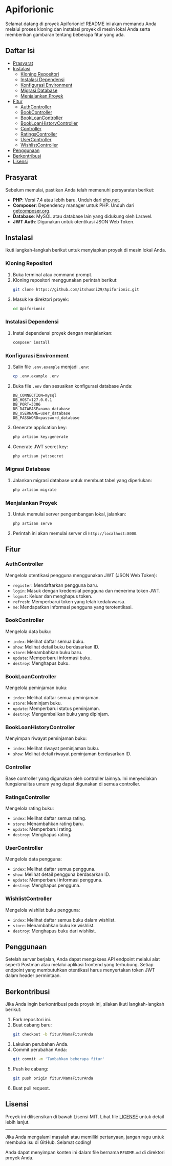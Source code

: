
# Apiforionic

Selamat datang di proyek Apiforionic! README ini akan memandu Anda melalui proses kloning dan instalasi proyek di mesin lokal Anda serta memberikan gambaran tentang beberapa fitur yang ada.

## Daftar Isi

- [Prasyarat](#prasyarat)
- [Instalasi](#instalasi)
  - [Kloning Repositori](#kloning-repositori)
  - [Instalasi Dependensi](#instalasi-dependensi)
  - [Konfigurasi Environment](#konfigurasi-environment)
  - [Migrasi Database](#migrasi-database)
  - [Menjalankan Proyek](#menjalankan-proyek)
- [Fitur](#fitur)
  - [AuthController](#authcontroller)
  - [BookController](#bookcontroller)
  - [BookLoanController](#bookloancontroller)
  - [BookLoanHistoryController](#bookloanhistorycontroller)
  - [Controller](#controller)
  - [RatingsController](#ratingscontroller)
  - [UserController](#usercontroller)
  - [WishlistController](#wishlistcontroller)
- [Penggunaan](#penggunaan)
- [Berkontribusi](#berkontribusi)
- [Lisensi](#lisensi)

## Prasyarat

Sebelum memulai, pastikan Anda telah memenuhi persyaratan berikut:

- **PHP**: Versi 7.4 atau lebih baru. Unduh dari [php.net](https://www.php.net/).
- **Composer**: Dependency manager untuk PHP. Unduh dari [getcomposer.org](https://getcomposer.org/).
- **Database**: MySQL atau database lain yang didukung oleh Laravel.
- **JWT Auth**: Digunakan untuk otentikasi JSON Web Token.

## Instalasi

Ikuti langkah-langkah berikut untuk menyiapkan proyek di mesin lokal Anda.

### Kloning Repositori

1. Buka terminal atau command prompt.
2. Kloning repositori menggunakan perintah berikut:
   ```bash
   git clone https://github.com/itshusni29/Apiforionic.git
   ```
3. Masuk ke direktori proyek:
   ```bash
   cd Apiforionic
   ```

### Instalasi Dependensi

1. Instal dependensi proyek dengan menjalankan:
   ```bash
   composer install
   ```

### Konfigurasi Environment

1. Salin file `.env.example` menjadi `.env`:
   ```bash
   cp .env.example .env
   ```
2. Buka file `.env` dan sesuaikan konfigurasi database Anda:
   ```env
   DB_CONNECTION=mysql
   DB_HOST=127.0.0.1
   DB_PORT=3306
   DB_DATABASE=nama_database
   DB_USERNAME=user_database
   DB_PASSWORD=password_database
   ```
3. Generate application key:
   ```bash
   php artisan key:generate
   ```
4. Generate JWT secret key:
   ```bash
   php artisan jwt:secret
   ```

### Migrasi Database

1. Jalankan migrasi database untuk membuat tabel yang diperlukan:
   ```bash
   php artisan migrate
   ```

### Menjalankan Proyek

1. Untuk memulai server pengembangan lokal, jalankan:
   ```bash
   php artisan serve
   ```
2. Perintah ini akan memulai server di `http://localhost:8000`.

## Fitur

### AuthController

Mengelola otentikasi pengguna menggunakan JWT (JSON Web Token):
- `register`: Mendaftarkan pengguna baru.
- `login`: Masuk dengan kredensial pengguna dan menerima token JWT.
- `logout`: Keluar dan menghapus token.
- `refresh`: Memperbarui token yang telah kedaluwarsa.
- `me`: Mendapatkan informasi pengguna yang terotentikasi.

### BookController

Mengelola data buku:
- `index`: Melihat daftar semua buku.
- `show`: Melihat detail buku berdasarkan ID.
- `store`: Menambahkan buku baru.
- `update`: Memperbarui informasi buku.
- `destroy`: Menghapus buku.

### BookLoanController

Mengelola peminjaman buku:
- `index`: Melihat daftar semua peminjaman.
- `store`: Meminjam buku.
- `update`: Memperbarui status peminjaman.
- `destroy`: Mengembalikan buku yang dipinjam.

### BookLoanHistoryController

Menyimpan riwayat peminjaman buku:
- `index`: Melihat riwayat peminjaman buku.
- `show`: Melihat detail riwayat peminjaman berdasarkan ID.

### Controller

Base controller yang digunakan oleh controller lainnya. Ini menyediakan fungsionalitas umum yang dapat digunakan di semua controller.

### RatingsController

Mengelola rating buku:
- `index`: Melihat daftar semua rating.
- `store`: Menambahkan rating baru.
- `update`: Memperbarui rating.
- `destroy`: Menghapus rating.

### UserController

Mengelola data pengguna:
- `index`: Melihat daftar semua pengguna.
- `show`: Melihat detail pengguna berdasarkan ID.
- `update`: Memperbarui informasi pengguna.
- `destroy`: Menghapus pengguna.

### WishlistController

Mengelola wishlist buku pengguna:
- `index`: Melihat daftar semua buku dalam wishlist.
- `store`: Menambahkan buku ke wishlist.
- `destroy`: Menghapus buku dari wishlist.

## Penggunaan

Setelah server berjalan, Anda dapat mengakses API endpoint melalui alat seperti Postman atau melalui aplikasi frontend yang terhubung. Setiap endpoint yang membutuhkan otentikasi harus menyertakan token JWT dalam header permintaan.

## Berkontribusi

Jika Anda ingin berkontribusi pada proyek ini, silakan ikuti langkah-langkah berikut:

1. Fork repositori ini.
2. Buat cabang baru:
   ```bash
   git checkout -b fitur/NamaFiturAnda
   ```
3. Lakukan perubahan Anda.
4. Commit perubahan Anda:
   ```bash
   git commit -m 'Tambahkan beberapa fitur'
   ```
5. Push ke cabang:
   ```bash
   git push origin fitur/NamaFiturAnda
   ```
6. Buat pull request.

## Lisensi

Proyek ini dilisensikan di bawah Lisensi MIT. Lihat file [LICENSE](LICENSE) untuk detail lebih lanjut.

---

Jika Anda mengalami masalah atau memiliki pertanyaan, jangan ragu untuk membuka isu di GitHub. Selamat coding!

Anda dapat menyimpan konten ini dalam file bernama `README.md` di direktori proyek Anda.
